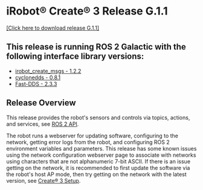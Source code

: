 # iRobot® Create® 3 Release G.1.1
[[Click here to download release G.1.1]](https://github.com/iRobotEducation/create3_docs/releases/download/G.1.1/Create3-G.1.1.swu)

## This release is running ROS 2 Galactic with the following interface library versions:

- [irobot_create_msgs - 1.2.2](https://github.com/iRobotEducation/irobot_create_msgs/tree/1.2.2)
- [cyclonedds - 0.8.1](https://github.com/eclipse-cyclonedds/cyclonedds/tree/0.8.1)
- [Fast-DDS - 2.3.3](https://github.com/eProsima/Fast-DDS/tree/2.3.3)

## Release Overview

This release provides the robot's sensors and controls via topics, actions, and services, see [ROS 2 API](../../api/ros2/).

The robot runs a webserver for updating software, configuring to the network, getting error logs from the robot, and configuring ROS 2 environment variables and parameters.
This release has some known issues using the network configuration webserver page to associate with networks using characters that are not alphanumeric 7-bit ASCII.
If there is an issue getting on the network, it is recommended to first update the software via the robot's host AP mode, then try getting on the network with the latest version, see [Create® 3 Setup](https://edu.irobot.com/create3-setup).
